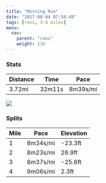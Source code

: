 ```yaml
---
title: "Morning Run"
date: "2017-08-04 07:58:48"
tags: [runs, 3-4 miles]
menu:
  nav:
    parent: "runs"
    weight: 130
---
```


### Stats

| Distance | Time | Pace |
|----------|------|------|
|3.72mi|32m11s|8m39s/mi|

<img src='https://maps.googleapis.com/maps/api/staticmap?maptype=roadmap&path=enc:gwjeIhdvLqIDy@pPaBrB{@p[nBdAcArDlFpVnJhRZnHhClIlElGbEr@|M`XxDvNdGte@qGwd@uFgT{KyRwE{@qDiEyEmXoJeLiEaZEcC`As@wAk@p@g\nB}BRoO&key=AIzaSyC1MId7bFpkLXNAaYhBSTb8jLyiSqzbDtM&size=800x800&markers=color:yellow|label:S|53.47204,-2.24853&markers=color:green|label:F|53.47389000000001,-2.2486300000000004'>

### Splits

| Mile | Pace | Elevation |
|------|------|-----------|
|1|8m34s/mi|-23.3ft|
|2|8m23s/mi|26.9ft|
|3|8m37s/mi|-25.6ft|
|4|9m06s/mi|2.3ft|
